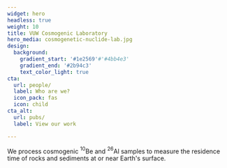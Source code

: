 ```yaml
---
widget: hero
headless: true
weight: 10
title: VUW Cosmogenic Laboratory
hero_media: cosmogenetic-nuclide-lab.jpg
design:
  background:
    gradient_start: '#1e2569'#'#4bb4e3'
    gradient_end: '#2b94c3'
    text_color_light: true
cta:
  url: people/
  label: Who are we?
  icon_pack: fas
  icon: child
cta_alt:
  url: pubs/
  label: View our work

---
```


We process cosmogenic $^{10}$Be and $^{26}$Al samples to measure the residence time of rocks and sediments at or near Earth's surface.
